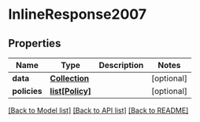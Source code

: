 # InlineResponse2007

## Properties
Name | Type | Description | Notes
------------ | ------------- | ------------- | -------------
**data** | [**Collection**](Collection.md) |  | [optional] 
**policies** | [**list[Policy]**](Policy.md) |  | [optional] 

[[Back to Model list]](../README.md#documentation-for-models) [[Back to API list]](../README.md#documentation-for-api-endpoints) [[Back to README]](../README.md)

